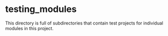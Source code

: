 # testing_modules

This directory is full of subdirectories that contain test projects for individual modules in this project.

